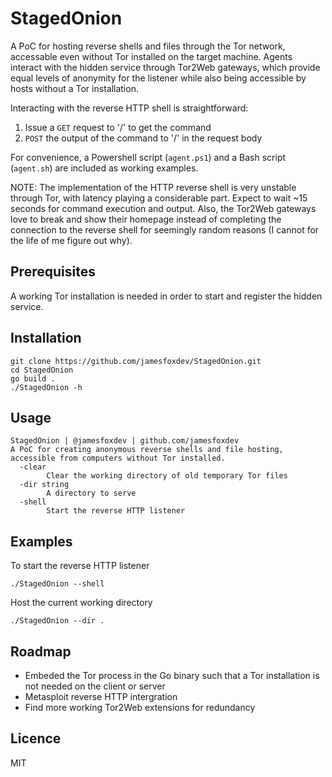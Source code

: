 # StagedOnion
A PoC for hosting reverse shells and files through the Tor network, accessable even without Tor installed on the target machine. Agents interact with the hidden service through Tor2Web gateways, which provide equal levels of anonymity for the listener while also being accessible by hosts without a Tor installation. 

Interacting with the reverse HTTP shell is straightforward:
1. Issue a `GET` request to '/' to get the command
2. `POST` the output of the command to '/' in the request body

For convenience, a Powershell script (`agent.ps1`) and a Bash script (`agent.sh`) are included as working examples.

NOTE: The implementation of the HTTP reverse shell is very unstable through Tor, with latency playing a considerable part. Expect to wait ~15 seconds for command execution and output. Also, the Tor2Web gateways love to break and show their homepage instead of completing the connection to the reverse shell for seemingly random reasons (I cannot for the life of me figure out why).

## Prerequisites
A working Tor installation is needed in order to start and register the hidden service.

## Installation
```
git clone https://github.com/jamesfoxdev/StagedOnion.git
cd StagedOnion
go build .
./StagedOnion -h
```

## Usage
```
StagedOnion | @jamesfoxdev | github.com/jamesfoxdev
A PoC for creating anonymous reverse shells and file hosting, accessible from computers without Tor installed.
  -clear
        Clear the working directory of old temporary Tor files
  -dir string
        A directory to serve
  -shell
        Start the reverse HTTP listener
```

## Examples
To start the reverse HTTP listener
```
./StagedOnion --shell
```

Host the current working directory
```
./StagedOnion --dir .
```

## Roadmap
- Embeded the Tor process in the Go binary such that a Tor installation is not needed on the client or server
- Metasploit reverse HTTP intergration
- Find more working Tor2Web extensions for redundancy

## Licence
MIT
